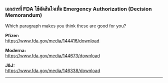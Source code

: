 ### เอกสารที่ FDA ใช้ตัดสินใจเพื่อ Emergency Authorization (Decision Memorandum) 

Which paragraph makes you think these are good for you? 
 
**Pfizer:**  <br /> 
https://www.fda.gov/media/144416/download  <br /> 

**Moderna:**  <br /> 
https://www.fda.gov/media/144673/download  <br /> 

**J&J:**  <br /> 
https://www.fda.gov/media/146338/download  <br /> 

-------------------------------------------------------
